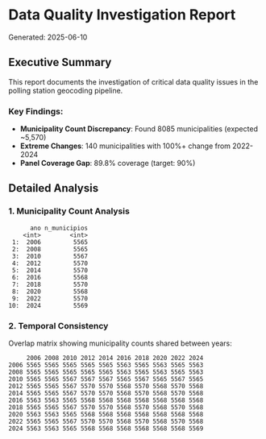 # Data Quality Investigation Report
Generated: 2025-06-10

## Executive Summary

This report documents the investigation of critical data quality issues in the polling station geocoding pipeline.

### Key Findings:

- **Municipality Count Discrepancy**: Found 8085 municipalities (expected ~5,570)
- **Extreme Changes**: 140 municipalities with 100%+ change from 2022-2024
- **Panel Coverage Gap**: 89.8% coverage (target: 90%)

## Detailed Analysis

### 1. Municipality Count Analysis

```
      ano n_municipios
    <int>        <int>
 1:  2006         5565
 2:  2008         5565
 3:  2010         5567
 4:  2012         5570
 5:  2014         5570
 6:  2016         5568
 7:  2018         5570
 8:  2020         5568
 9:  2022         5570
10:  2024         5569
```

### 2. Temporal Consistency

Overlap matrix showing municipality counts shared between years:
```
     2006 2008 2010 2012 2014 2016 2018 2020 2022 2024
2006 5565 5565 5565 5565 5565 5563 5565 5563 5565 5563
2008 5565 5565 5565 5565 5565 5563 5565 5563 5565 5563
2010 5565 5565 5567 5567 5567 5565 5567 5565 5567 5565
2012 5565 5565 5567 5570 5570 5568 5570 5568 5570 5568
2014 5565 5565 5567 5570 5570 5568 5570 5568 5570 5568
2016 5563 5563 5565 5568 5568 5568 5568 5568 5568 5568
2018 5565 5565 5567 5570 5570 5568 5570 5568 5570 5568
2020 5563 5563 5565 5568 5568 5568 5568 5568 5568 5568
2022 5565 5565 5567 5570 5570 5568 5570 5568 5570 5568
2024 5563 5563 5565 5568 5568 5568 5568 5568 5568 5569
```
